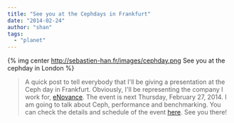```yaml
---
title: "See you at the Cephdays in Frankfurt"
date: "2014-02-24"
author: "shan"
tags: 
  - "planet"
---
```


{% img center http://sebastien-han.fr/images/cephday.png See you at the cephday in London %}

> A quick post to tell everybody that I'll be giving a presentation at the Ceph day in Frankfurt. Obviously, I'll be representing the company I work for, [eNovance](http://www.enovance.com/). The event is next Thursday, February 27, 2014. I am going to talk about Ceph, performance and benchmarking. You can check the details and schedule of the event [here](https://www.eventbrite.com/e/ceph-day-frankfurt-tickets-10173269523). See you there!
